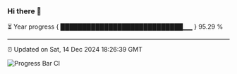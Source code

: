 ### Hi there 👋

⏳ Year progress { ████████████████████████████▁▁ } 95.29 %

---

⏰ Updated on Sat, 14 Dec 2024 18:26:39 GMT

![Progress Bar CI](https://github.com/liununu/liununu/workflows/Progress%20Bar%20CI/badge.svg)
